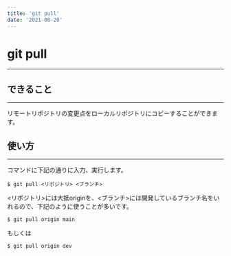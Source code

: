 ```yaml
---
title: 'git pull'
date: '2021-08-20'
---
```


# git pull
---

## できること
---

リモートリポジトリの変更点をローカルリポジトリにコピーすることができます。

## 使い方
---

コマンドに下記の通りに入力、実行します。

    $ git pull <リポジトリ> <ブランチ>

<リポジトリ>には大抵originを、<ブランチ>には開発しているブランチ名をいれるので、下記のように使うことが多いです。

    $ git pull origin main

もしくは

    $ git pull origin dev


